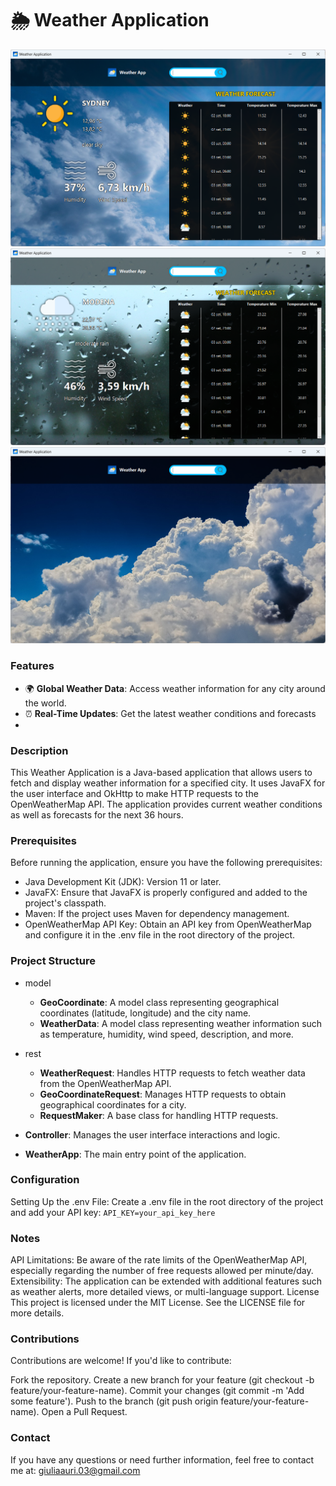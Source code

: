 # 🌦️ Weather Application
![img.png](img.png)
![img_1.png](img_1.png)
![img_2.png](img_2.png)

### Features
- 🌍 **Global Weather Data**: Access weather information for any city around the world.
- ⏰ **Real-Time Updates**: Get the latest weather conditions and forecasts
- 
### Description
This Weather Application is a Java-based application that allows users to fetch and display weather information for a specified city. It uses JavaFX for the user interface and OkHttp to make HTTP requests to the OpenWeatherMap API. The application provides current weather conditions as well as forecasts for the next 36 hours.

### Prerequisites
Before running the application, ensure you have the following prerequisites:

- Java Development Kit (JDK): Version 11 or later.
- JavaFX: Ensure that JavaFX is properly configured and added to the project's classpath.
- Maven: If the project uses Maven for dependency management.
- OpenWeatherMap API Key: Obtain an API key from OpenWeatherMap and configure it in the .env file in the root directory of the project.

### Project Structure

- model
  - **GeoCoordinate**: A model class representing geographical coordinates (latitude, longitude) and the city name. 
  - **WeatherData**: A model class representing weather information such as temperature, humidity, wind speed, description, and more.

- rest
  - **WeatherRequest**: Handles HTTP requests to fetch weather data from the OpenWeatherMap API.
  - **GeoCoordinateRequest**: Manages HTTP requests to obtain geographical coordinates for a city.
  - **RequestMaker**: A base class for handling HTTP requests.
- **Controller**: Manages the user interface interactions and logic.
- **WeatherApp**: The main entry point of the application.

### Configuration
Setting Up the .env File:
Create a .env file in the root directory of the project and add your API key:
`API_KEY=your_api_key_here`

### Notes
API Limitations: Be aware of the rate limits of the OpenWeatherMap API, especially regarding the number of free requests allowed per minute/day.
Extensibility: The application can be extended with additional features such as weather alerts, more detailed views, or multi-language support.
License
This project is licensed under the MIT License. See the LICENSE file for more details.

### Contributions
Contributions are welcome! If you'd like to contribute:

Fork the repository.
Create a new branch for your feature (git checkout -b feature/your-feature-name).
Commit your changes (git commit -m 'Add some feature').
Push to the branch (git push origin feature/your-feature-name).
Open a Pull Request.

### Contact
If you have any questions or need further information, feel free to contact me at: giuliaauri.03@gmail.com